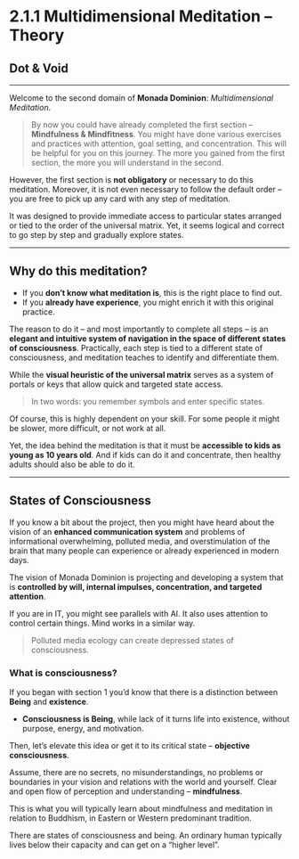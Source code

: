 # 2.1.1 Multidimensional Meditation – Theory

## Dot & Void

---

Welcome to the second domain of **Monada Dominion**: *Multidimensional Meditation*.

> By now you could have already completed the first section – **Mindfulness & Mindfitness**. You might have done various exercises and practices with attention, goal setting, and concentration. This will be helpful for you on this journey. The more you gained from the first section, the more you will understand in the second.

However, the first section is **not obligatory** or necessary to do this meditation. Moreover, it is not even necessary to follow the default order – you are free to pick up any card with any step of meditation.

It was designed to provide immediate access to particular states arranged or tied to the order of the universal matrix. Yet, it seems logical and correct to go step by step and gradually explore states.

---

## Why do this meditation?

- If you **don’t know what meditation is**, this is the right place to find out.
- If you **already have experience**, you might enrich it with this original practice.

The reason to do it – and most importantly to complete all steps – is an **elegant and intuitive system of navigation in the space of different states of consciousness**. Practically, each step is tied to a different state of consciousness, and meditation teaches to identify and differentiate them.

While the **visual heuristic of the universal matrix** serves as a system of portals or keys that allow quick and targeted state access.

> In two words: you remember symbols and enter specific states.

Of course, this is highly dependent on your skill. For some people it might be slower, more difficult, or not work at all.

Yet, the idea behind the meditation is that it must be **accessible to kids as young as 10 years old**. And if kids can do it and concentrate, then healthy adults should also be able to do it.

---

## States of Consciousness

If you know a bit about the project, then you might have heard about the vision of an **enhanced communication system** and problems of informational overwhelming, polluted media, and overstimulation of the brain that many people can experience or already experienced in modern days.

The vision of Monada Dominion is projecting and developing a system that is **controlled by will, internal impulses, concentration, and targeted attention**.

If you are in IT, you might see parallels with AI. It also uses attention to control certain things. Mind works in a similar way.

> Polluted media ecology can create depressed states of consciousness.

### What is consciousness?

If you began with section 1 you’d know that there is a distinction between **Being** and **existence**.

- **Consciousness is Being**, while lack of it turns life into existence, without purpose, energy, and motivation.

Then, let’s elevate this idea or get it to its critical state – **objective consciousness**.

Assume, there are no secrets, no misunderstandings, no problems or boundaries in your vision and relations with the world and yourself. Clear and open flow of perception and understanding – **mindfulness**.

This is what you will typically learn about mindfulness and meditation in relation to Buddhism, in Eastern or Western predominant tradition.

There are states of consciousness and being. An ordinary human typically lives below their capacity and can get on a “higher level”.
